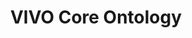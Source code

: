 ---
schema: default
title: VIVO Core Ontology
notes: >-
  An ontology of academic and research domain, developed in the framework of the
  VIVO project
organization: DataScientia Foundation
resources:
  - name: VIVO.UAN.owl
    url: >-
      http://git.knowdive.disi.unitn.it:8080/knowledge/LiveKnowledge/SREP/academics/raw/master/VIVO.UAN.owl
    format: owl
    description: >-
      An ontology of academic and research domain, developed in the framework of
      the VIVO project.
    license: Creative Commons Attribution 4.0
    status: Unannotated
    byteSize: '478.556'
    issued: '2014-07-12'
    language: en
    modified: '17 March 2020, 21:43 (UTC+01:00)'
    OntologyEngineeringTool: Protégé
    ontologyLanguage: owl
    ontologySyntax: rdf
    example: unknown
    ReferenceLKRepository: SREP
    referenceOntology: unknown
    referenceDatasets: unknown
distribution: vivo-owl
keyword: Academy
publisher: DataScientia Foundation
category:
  - Upper-Level
versionNotes: '2017:  Annual review - OK'
landingPage: 'http://www.vivoweb.org/download'
accessRigths: Public
creator: VIVO Project Partners
hasVersion: Unknown
isVersionOf: Unknown
issued: '2014-07-12'
modified: '17 March 2020, 21:43 (UTC+01:00)'
language: en
provenance: 'LOV Version: 2017-04-06'
page: 'http://vivoweb.org/ontology/core'
wasGeneratedBy: VIVO Project
versionInfo: Version 1.6
formalityLevel: Teleontology
OntologyEngineeringMethodology: 'https://cns.iu.edu/docs/publications/2012-borner-vivobook.pdf#page=33'
acronym: vivo
CompetencyQuestion: unknown
preferredNamespacePrefix: core
toDoList: To completely annotate.
namespacesGenerated: unknown
namespacesReused: ''
datasetLevel: Knowledge Level(L3-4)
spatialExtent: Unknown
temporalExtent: Unknown
---